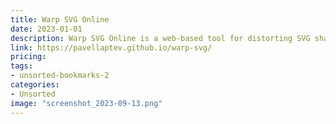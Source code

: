 ```yaml
---
title: Warp SVG Online
date: 2023-01-01
description: Warp SVG Online is a web-based tool for distorting SVG shapes. The tool allows users to warp shapes using a variety of distortion algorithms, such as fish-eye, wave, and twist. The resulting shapes can be exported as SVG files.
link: https://pavellaptev.github.io/warp-svg/
pricing: 
tags: 
- unsorted-bookmarks-2 
categories: 
- Unsorted 
image: "screenshot_2023-09-13.png"
---
```

